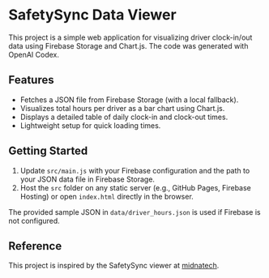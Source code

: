 # SafetySync Data Viewer

This project is a simple web application for visualizing driver clock-in/out data using Firebase Storage and Chart.js. The code was generated with OpenAI Codex.

## Features

- Fetches a JSON file from Firebase Storage (with a local fallback).
- Visualizes total hours per driver as a bar chart using Chart.js.
- Displays a detailed table of daily clock-in and clock-out times.
- Lightweight setup for quick loading times.

## Getting Started

1. Update `src/main.js` with your Firebase configuration and the path to your JSON data file in Firebase Storage.
2. Host the `src` folder on any static server (e.g., GitHub Pages, Firebase Hosting) or open `index.html` directly in the browser.

The provided sample JSON in `data/driver_hours.json` is used if Firebase is not configured.

## Reference

This project is inspired by the SafetySync viewer at [midnatech](https://midnatech.com/newSafetySync?database=border_states_1).
